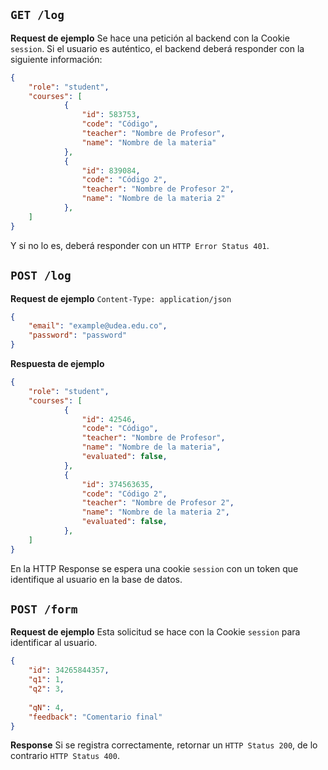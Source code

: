 ## `GET /log`
**Request de ejemplo**
Se hace una petición al backend con la Cookie `session`.
Si el usuario es auténtico, el backend deberá responder con la siguiente información:
```json
{
	"role": "student",
	"courses": [
			{
				"id": 583753,
				"code": "Código",
				"teacher": "Nombre de Profesor",
				"name": "Nombre de la materia"
			},
			{
				"id": 839084,
				"code": "Código 2",
				"teacher": "Nombre de Profesor 2",
				"name": "Nombre de la materia 2"
			},
	]
}
```
Y si no lo es, deberá responder con un `HTTP Error Status 401`.

## `POST /log`
**Request de ejemplo**
`Content-Type: application/json`
```json
{
	"email": "example@udea.edu.co",
	"password": "password"
}
```
**Respuesta de ejemplo**
```json
{
	"role": "student",
	"courses": [
			{
				"id": 42546,
				"code": "Código",
				"teacher": "Nombre de Profesor",
				"name": "Nombre de la materia",
				"evaluated": false,
			},
			{
				"id": 374563635,
				"code": "Código 2",
				"teacher": "Nombre de Profesor 2",
				"name": "Nombre de la materia 2",
				"evaluated": false,
			},
	]
}
```

En la HTTP Response se espera una cookie `session` con un token que identifique al usuario en la base de datos.

## `POST /form`

**Request de ejemplo**
Esta solicitud se hace con la Cookie `session` para identificar al usuario.
```json
{
	"id": 34265844357,
	"q1": 1,
	"q2": 3,
	
	"qN": 4,
	"feedback": "Comentario final"
}
```

**Response**
Si se registra correctamente, retornar un `HTTP Status 200`, de lo contrario `HTTP Status 400`.
